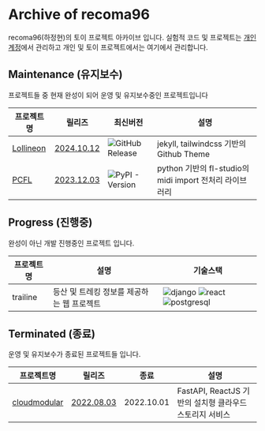 # Archive of recoma96

recoma96(하정현)의 토이 프로젝트 아카이브 입니다.
실험적 코드 및 프로젝트는 [개인 계정](https://github.com/recoma96)에서 관리하고 개인 및 토이 프로젝트에서는 여기에서 관리합니다.

## Maintenance (유지보수)

프로젝트들 중 현재 완성이 되어 운영 및 유지보수중인 프로젝트입니다

|프로젝트명|릴리즈|최신버전|설명|
|---|---|---|---|
|[Lollineon](https://github.com/sweetcase-production/lollineon)|[2024.10.12](https://github.com/sweetcase-production/lollineon/releases/tag/1.0.0)|![GitHub Release](https://img.shields.io/github/v/release/sweetcase-production/lollineon)|jekyll, tailwindcss 기반의 Github Theme|
|[PCFL](https://github.com/sweetcase-production/pcfl)|[2023.12.03](https://github.com/sweetcase-production/pcfl/releases)|![PyPI - Version](https://img.shields.io/pypi/v/pcfl)|python 기반의 fl-studio의 midi import 전처리 라이브러리|



## Progress (진행중)

완성이 아닌 개발 진행중인 프로젝트 입니다.

|프로젝트명|설명|기술스택|
|---|---|---|
|trailine|등산 및 트레킹 정보를 제공하는 웹 프로젝트|![django](https://img.shields.io/badge/Django-092E20?style=flat&logo=django&logoColor=green) ![react](https://img.shields.io/badge/React-20232A?style=flat&logo=react&logoColor=61DAFB) ![postgresql](https://img.shields.io/badge/PostgreSQL-316192?style=flat&logo=postgresql&logoColor=white)|


## Terminated (종료)

운영 및 유지보수가 종료된 프로젝트들 입니다.

|프로젝트명|릴리즈|종료|설명|
|---|---|---|---|
|[cloudmodular](https://github.com/sweetcase-production/cloudmodular)|[2022.08.03](https://github.com/sweetcase-production/cloudmodular/releases/tag/v0.1.0.1)|2022.10.01|FastAPI, ReactJS 기반의 설치형 클라우드 스토리지 서비스|

